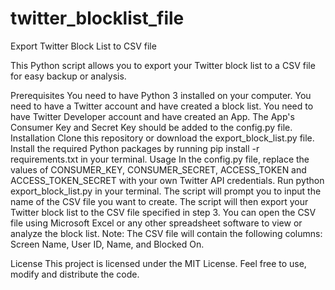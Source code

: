 # twitter_blocklist_file
Export Twitter Block List to CSV file

This Python script allows you to export your Twitter block list to a CSV file for easy backup or analysis.

Prerequisites
You need to have Python 3 installed on your computer.
You need to have a Twitter account and have created a block list.
You need to have Twitter Developer account and have created an App. The App's Consumer Key and Secret Key should be added to the config.py file.
Installation
Clone this repository or download the export_block_list.py file.
Install the required Python packages by running pip install -r requirements.txt in your terminal.
Usage
In the config.py file, replace the values of CONSUMER_KEY, CONSUMER_SECRET, ACCESS_TOKEN and ACCESS_TOKEN_SECRET with your own Twitter API credentials.
Run python export_block_list.py in your terminal.
The script will prompt you to input the name of the CSV file you want to create.
The script will then export your Twitter block list to the CSV file specified in step 3.
You can open the CSV file using Microsoft Excel or any other spreadsheet software to view or analyze the block list.
Note: The CSV file will contain the following columns: Screen Name, User ID, Name, and Blocked On.

License
This project is licensed under the MIT License. Feel free to use, modify and distribute the code.

